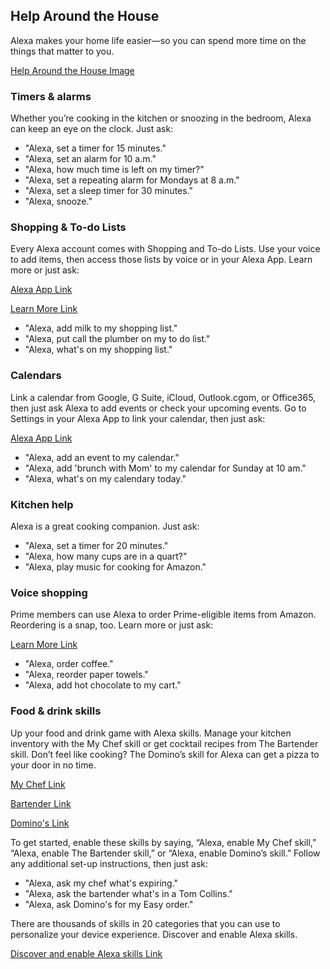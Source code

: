 ## Help Around the House
Alexa makes your home life easier—so you can spend more time on the things that matter to you.

[Help Around the House Image](https://images-na.ssl-images-amazon.com/images/G/01/kindle/merch/2016/ALEXA/USER_GUIDE/HRH/HRH_HEAD.jpg "Help Around the House")

### Timers & alarms
Whether you’re cooking in the kitchen or snoozing in the bedroom, Alexa can keep an eye on the clock. Just ask:
- "Alexa, set a timer for 15 minutes."
- "Alexa, set an alarm for 10 a.m."
- "Alexa, how much time is left on my timer?"
- "Alexa, set a repeating alarm for Mondays at 8 a.m."
- "Alexa, set a sleep timer for 30 minutes."
- "Alexa, snooze."

### Shopping & To-do Lists
Every Alexa account comes with Shopping and To-do Lists. Use your voice to add items, then access those lists by voice or in your Alexa App. Learn more or just ask:

[Alexa App Link](https://www.amazon.com/gp/help/customer/display.html/?nodeId=201602060)

[Learn More Link](https://www.amazon.com/gp/help/customer/display.html/?nodeId=201549900)
- "Alexa, add milk to my shopping list."
- "Alexa, put call the plumber on my to do list."
- "Alexa, what's on my shopping list."

### Calendars
Link a calendar from Google, G Suite, iCloud, Outlook.cgom, or Office365, then just ask Alexa to add events or check your upcoming events. Go to Settings in your Alexa App to link your calendar, then just ask:

[Alexa App Link](https://www.amazon.com/gp/help/customer/display.html/?nodeId=201602060)
- "Alexa, add an event to my calendar."
- "Alexa, add 'brunch with Mom' to my calendar for Sunday at 10 am."
- "Alexa, what's on my calendary today."

### Kitchen help
Alexa is a great cooking companion. Just ask:
- "Alexa, set a timer for 20 minutes."
- "Alexa, how many cups are in a quart?"
- "Alexa, play music for cooking for Amazon."

### Voice shopping
Prime members can use Alexa to order Prime-eligible items from Amazon. Reordering is a snap, too. Learn more or just ask:

[Learn More Link](https://www.amazon.com/b/?node=14552177011)
- "Alexa, order coffee."
- "Alexa, reorder paper towels."
- "Alexa, add hot chocolate to my cart."

### Food & drink skills
Up your food and drink game with Alexa skills. Manage your kitchen inventory with the My Chef skill or get cocktail recipes from The Bartender skill. Don’t feel like cooking? The Domino’s skill for Alexa can get a pizza to your door in no time.

[My Chef Link](https://www.amazon.com/dp/B01KWGVF4G)

[Bartender Link](https://www.amazon.com/dp/B019D6LR8U)

[Domino's Link](https://www.amazon.com/dp/B01B5G99CC)

To get started, enable these skills by saying, “Alexa, enable My Chef skill,” “Alexa, enable The Bartender skill,” or “Alexa, enable Domino’s skill.” Follow any additional set-up instructions, then just ask:
- "Alexa, ask my chef what's expiring."
- "Alexa, ask the bartender what's in a Tom Collins."
- "Alexa, ask Domino's for my Easy order."

There are thousands of skills in 20 categories that you can use to personalize your device experience. Discover and enable Alexa skills.

[Discover and enable Alexa skills Link](https://www.amazon.com/b/?node=13727921011)